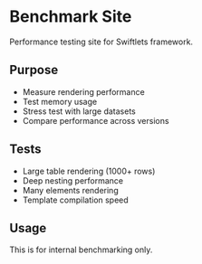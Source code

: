 # Benchmark Site

Performance testing site for Swiftlets framework.

## Purpose
- Measure rendering performance
- Test memory usage
- Stress test with large datasets
- Compare performance across versions

## Tests
- Large table rendering (1000+ rows)
- Deep nesting performance
- Many elements rendering
- Template compilation speed

## Usage
This is for internal benchmarking only.